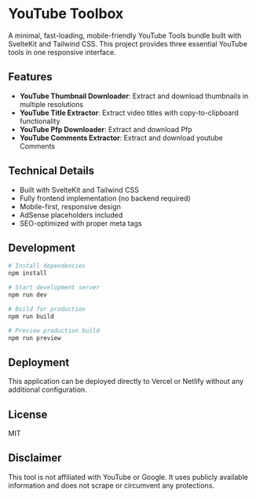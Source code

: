 # YouTube Toolbox

A minimal, fast-loading, mobile-friendly YouTube Tools bundle built with SvelteKit and Tailwind CSS. This project provides three essential YouTube tools in one responsive interface.

## Features

- **YouTube Thumbnail Downloader**: Extract and download thumbnails in multiple resolutions
- **YouTube Title Extractor**: Extract video titles with copy-to-clipboard functionality
- **YouTube Pfp Downloader**: Extract and download Pfp
- **YouTube Comments Extractor**: Extract and download youtube Comments

## Technical Details

- Built with SvelteKit and Tailwind CSS
- Fully frontend implementation (no backend required)
- Mobile-first, responsive design
- AdSense placeholders included
- SEO-optimized with proper meta tags

## Development

```bash
# Install dependencies
npm install

# Start development server
npm run dev

# Build for production
npm run build

# Preview production build
npm run preview
```

## Deployment

This application can be deployed directly to Vercel or Netlify without any additional configuration.

## License

MIT

## Disclaimer

This tool is not affiliated with YouTube or Google. It uses publicly available information and does not scrape or circumvent any protections.
